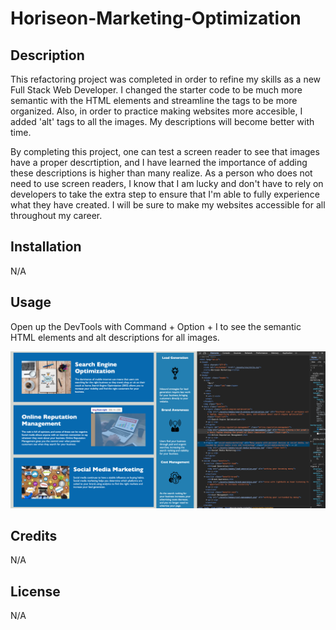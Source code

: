 # Horiseon-Marketing-Optimization

## Description

This refactoring project was completed in order to refine my skills as a new Full Stack Web Developer. I changed the starter code to be much more semantic with the HTML elements and streamline the tags to be more organized. Also, in order to practice making websites more accesible, I added 'alt' tags to all the images. My descriptions will become better with time.

By completing this project, one can test a screen reader to see that images have a proper descrtiption, and I have learned the importance of adding these descriptions is higher than many realize. As a person who does not need to use screen readers, I know that I am lucky and don't have to rely on developers to take the extra step to ensure that I'm able to fully experience what they have created. I will be sure to make my websites accessible for all throughout my career.

## Installation

N/A

## Usage

Open up the DevTools with Command + Option + I to see the semantic HTML elements and alt descriptions for all images. 

![Screenshot of DevTools on Website](assets/images/horiseon-devtool-screenshot.png)

## Credits

N/A

## License

N/A
